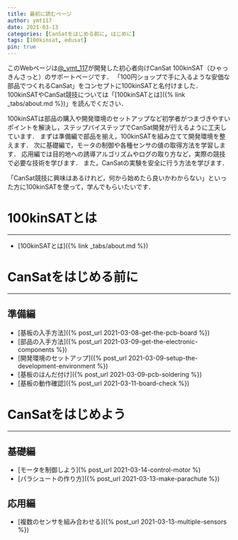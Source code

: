 ```yaml
---
title: 最初に読むページ
author: ymt117
date: 2021-03-13
categories: [CanSatをはじめる前に, はじめに]
tags: [100kinsat, edusat]
pin: true
---
```


このWebページは[@_ymt_117](https://twitter.com/_ymt_117)が開発した初心者向けCanSat 100kinSAT（ひゃっきんさっと）のサポートページです．
「100円ショップで手に入るような安価な部品でつくれるCanSat」をコンセプトに100kinSATと名付けました．
100kinSATやCanSat競技については「[100kinSATとは]({% link _tabs/about.md %})」を読んでください．

100kinSATは部品の購入や開発環境のセットアップなど初学者がつまづきやすいポイントを解決し，ステップバイステップでCanSat開発が行えるように工夫しています．
まずは準備編で部品を揃え，100kinSATを組み立てて開発環境を整えます．
次に基礎編で，モータの制御や各種センサの値の取得方法を学習します．
応用編では目的地への誘導アルゴリズムやログの取り方など，実際の競技で必要な技術を学びます．
また，CanSatの実験を安全に行う方法を学びます．

「CanSat競技に興味はあるけれど，何から始めたら良いかわからない」といった方に100kinSATを使って，学んでもらいたいです．

# 100kinSATとは
---

- [100kinSATとは]({% link _tabs/about.md %})

# CanSatをはじめる前に
---

## 準備編

- [基板の入手方法]({% post_url 2021-03-08-get-the-pcb-board %})
- [部品の入手方法]({% post_url 2021-03-09-get-the-electronic-components %})
- [開発環境のセットアップ]({% post_url 2021-03-09-setup-the-development-environment %})
- [基板のはんだ付け]({% post_url 2021-03-09-pcb-soldering %})
- [基板の動作確認]({% post_url 2021-03-11-board-check %})

# CanSatをはじめよう
---

## 基礎編

- [モータを制御しよう](% post_url 2021-03-14-control-motor %)
- [パラシュートの作り方]({% post_url 2021-03-13-make-parachute %})

## 応用編

- [複数のセンサを組み合わせる]({% post_url 2021-03-13-multiple-sensors %})
